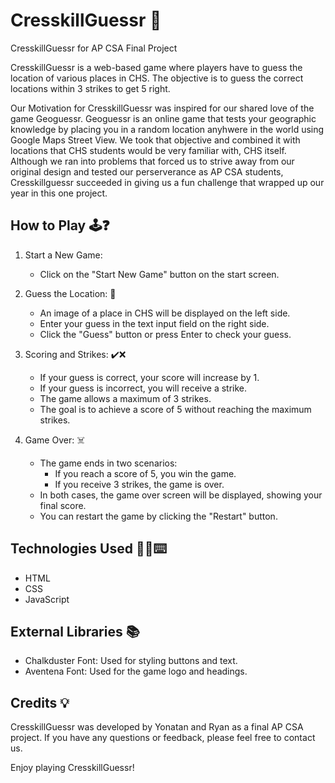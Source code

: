 # CresskillGuessr 📍 
CresskillGuessr for AP CSA Final Project

CresskillGuessr is a web-based game where players have to guess the location of various places in CHS. The objective is to guess the correct locations within 3 strikes to get 5 right.

Our Motivation for CresskillGuessr was inspired for our shared love of the game Geoguessr. Geoguessr is an online game that tests your geographic knowledge by placing you in a random location anyhwere in the world using Google Maps Street View. We took that objective and combined it with locations that CHS students would be very familiar with, CHS itself. Although we ran into problems that forced us to strive away from our original design and tested our perserverance as AP CSA students, Cresskillguessr succeeded in giving us a fun challenge that wrapped up our year in this one project. 

## How to Play 🕹️❓

1. Start a New Game:
   - Click on the "Start New Game" button on the start screen.

2. Guess the Location: 📌
   - An image of a place in CHS will be displayed on the left side.
   - Enter your guess in the text input field on the right side.
   - Click the "Guess" button or press Enter to check your guess.

3. Scoring and Strikes: ✔️❌
   - If your guess is correct, your score will increase by 1.
   - If your guess is incorrect, you will receive a strike.
   - The game allows a maximum of 3 strikes.
   - The goal is to achieve a score of 5 without reaching the maximum strikes.

4. Game Over: ☠️
   - The game ends in two scenarios:
     - If you reach a score of 5, you win the game.
     - If you receive 3 strikes, the game is over.
   - In both cases, the game over screen will be displayed, showing your final score.
   - You can restart the game by clicking the "Restart" button.

## Technologies Used 👨‍💻⌨️

- HTML
- CSS
- JavaScript

## External Libraries 📚

- Chalkduster Font: Used for styling buttons and text.
- Aventena Font: Used for the game logo and headings.

## Credits 💡

CresskillGuessr was developed by Yonatan and Ryan as a final AP CSA project. If you have any questions or feedback, please feel free to contact us.

Enjoy playing CresskillGuessr!
